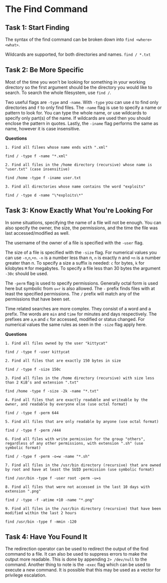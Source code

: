 # The Find Command

## Task 1: Start Finding

The syntax of the find command can be broken down into `find <where> <what>`.

Wildcards are supported, for both directories and names. `find / *.txt`

## Task 2: Be More Specific

Most of the time you won't be looking for something in your working directory so the first argument should be the directory you would like to search. To search the whole filesystem, use `find /`.

Two useful flags are `-type` and `-name`. With `-type` you can use `d` to find only directories and `f` to only find files. The `-name` flag is use to specify a name or pattern to look for. You can type the whole name, or use wildcards to specify only part(s) of the name. If wildcards are used then you should enclose the pattern in quotes. Lastly, the `-iname` flag performs the same as name, however it is case insensitive.

**Questions**

    1. Find all filees whose name ends with ".xml"

`find / -type f -name "*.xml"`
    
    2. Find all files in the /home directory (recursive) whose name is "user.txt" (case insensitive)

`find /home -type f -iname user.txt`
    
    3. Find all directories whose name contains the word "exploits"

`find / -type d -name "\*exploits\*"`

## Task 3: Know Exactly What You're Looking For

In some situations, specifying the name of a file will not be enough. You can also specify the owner, the size, the permissions, and the time the file was last accessed/modified as well.

The username of the owner of a file is specified with the `-user` flag.

The size of a file is specified with the `-size` flag. For numerical values you can use `-n`,`n`,`+n`. `-n` is a number less than n, `n` is exactly n and `+n` is a number greater than n. To specify a size a suffix is needed: `c` for bytes, `k` for kilobytes `M` for megabytes. To specify a file less than 30 bytes the argument `-30c` should be used.

The `-perm` flag is used to specify permissions. Generally octal form is used here but symbolic from `u=r` is also allowed. The `-` prefix finds files with at least the specified permissions. The `/` prefix will match any of the permissions that have been set.

Time related searches are more complex. They consist of a word and a prefix. The words are `min` and `time` for minutes and days respectively. The prefixes are `a`,`m` and `c` for accessed, modified or status changed. For numerical values the same rules as seen in the `-size` flag apply here.

**Questions**

    1. Find all files owned by the user "kittycat"

`find / -type f -user kittycat`

    2. Find all files that are exactly 150 bytes in size

`find / -type f -size 150c`

    3. Find all files in the /home directory (recursive) with size less than 2 KiB’s and extension ".txt"

`find /home -type f -size -2k -name "*.txt"`

    4. Find all files that are exactly readable and writeable by the owner, and readable by everyone else (use octal format)

`find / -type f -perm 644`

    5. Find all files that are only readable by anyone (use octal format)

`find / -type f -perm /444`

    6. Find all files with write permission for the group "others", regardless of any other permissions, with extension ".sh" (use symbolic format)

`find / -type f -perm -o=w -name "*.sh"`

    7. Find all files in the /usr/bin directory (recursive) that are owned by root and have at least the SUID permission (use symbolic format)

`find /usr/bin -type f -user root -perm -u=s`

    8. Find all files that were not accessed in the last 10 days with extension ".png"

`find / -type -f -atime +10 -name "*.png"`

    9. Find all files in the /usr/bin directory (recursive) that have been modified within the last 2 hours

`find /usr/bin -type f -mmin -120`

## Task 4: Have You Found It

The redirection operator can be used to redirect the output of the find command to a file. It can also be used to suppress errors to make the output more readable. This is done by appending `2> /dev/null` to the command. Another thing to note is the `-exec` flag which can be used to execute a new command. It is possible that this may be used as a vector for privilege escalation.